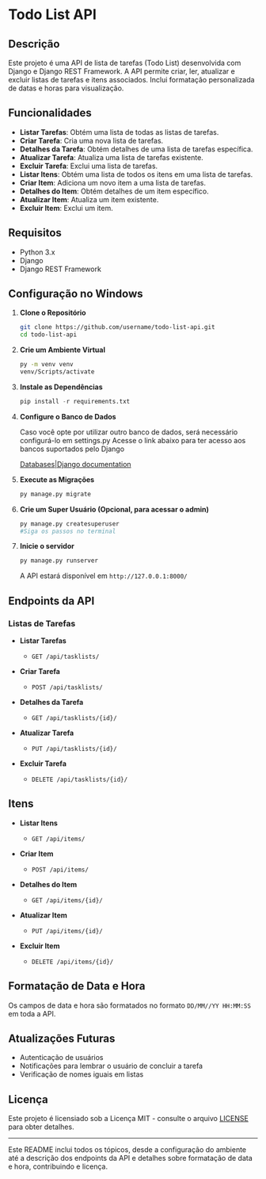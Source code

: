 # Todo List API

## Descrição

Este projeto é uma API de lista de tarefas (Todo List) desenvolvida com Django e Django REST Framework. A API permite criar, ler, atualizar e excluir listas de tarefas e itens associados. Inclui formatação personalizada de datas e horas para visualização.

## Funcionalidades

- **Listar Tarefas**: Obtém uma lista de todas as listas de tarefas.
- **Criar Tarefa**: Cria uma nova lista de tarefas.
- **Detalhes da Tarefa**: Obtém detalhes de uma lista de tarefas específica.
- **Atualizar Tarefa**: Atualiza uma lista de tarefas existente.
- **Excluir Tarefa**: Exclui uma lista de tarefas.
- **Listar Itens**: Obtém uma lista de todos os itens em uma lista de tarefas.
- **Criar Item**: Adiciona um novo item a uma lista de tarefas.
- **Detalhes do Item**: Obtém detalhes de um item específico.
- **Atualizar Item**: Atualiza um item existente.
- **Excluir Item**: Exclui um item.

## Requisitos

- Python 3.x
- Django
- Django REST Framework

## Configuração no Windows

1. **Clone o Repositório**

   ```bash
   git clone https://github.com/username/todo-list-api.git
   cd todo-list-api
   ```

2. **Crie um Ambiente Virtual**
    ```bash
    py -m venv venv
    venv/Scripts/activate
    ```

3. **Instale as Dependências**
    ```python
    pip install -r requirements.txt
    ```

4. **Configure o Banco de Dados**

    Caso você opte por utilizar outro banco de dados, será necessário configurá-lo em settings.py
    Acesse o link abaixo para ter acesso aos bancos suportados pelo Django

    [Databases|Django documentation](https://docs.djangoproject.com/en/5.1/ref/databases/)

5. **Execute as Migrações**
    ```python
    py manage.py migrate
    ```

6. **Crie um Super Usuário (Opcional, para acessar o admin)**
    ```python
    py manage.py createsuperuser
    #Siga os passos no terminal
    ```

7. **Inicie o servidor**
    ```python
    py manage.py runserver
    ```

    A API estará disponível em `http://127.0.0.1:8000/`

## Endpoints da API

### Listas de Tarefas

- **Listar Tarefas**
  - `GET /api/tasklists/`

- **Criar Tarefa**
  - `POST /api/tasklists/`

- **Detalhes da Tarefa**
  - `GET /api/tasklists/{id}/`

- **Atualizar Tarefa**
  - `PUT /api/tasklists/{id}/`

- **Excluir Tarefa**
  - `DELETE /api/tasklists/{id}/`

## Itens

- **Listar Itens**
  - `GET /api/items/`

- **Criar Item**
  - `POST /api/items/`

- **Detalhes do Item**
  - `GET /api/items/{id}/`

- **Atualizar Item**
  - `PUT /api/items/{id}/`

- **Excluir Item**
  - `DELETE /api/items/{id}/`

## Formatação de Data e Hora
Os campos de data e hora são formatados no formato `DD/MM//YY HH:MM:SS` em toda a API.

## Atualizações Futuras
- Autenticação de usuários
- Notificações para lembrar o usuário de concluir a tarefa
- Verificação de nomes iguais em listas

## Licença
Este projeto é licensiado sob a Licença MIT - consulte o arquivo [LICENSE](LICENSE) para obter detalhes.

---

Este README inclui todos os tópicos, desde a configuração do ambiente até a descrição dos endpoints da API e detalhes sobre formatação de data e hora, contribuindo e licença.

